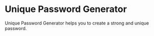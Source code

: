 # Unique Password Generator

Unique Password Generator helps you to create a strong and unique password. 

